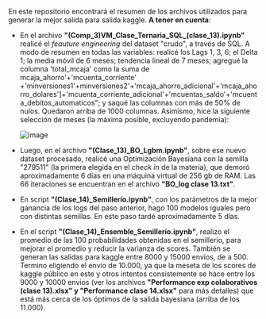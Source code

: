 En este repositorio encontrará el resumen de los archivos utilizados para generar la mejor salida para salida kaggle. **A tener en cuenta**:

- En el archivo **"(Comp_3)VM_Clase_Ternaria_SQL_(clase_13).ipynb"** realicé el _feauture engineering_ del dataset "crudo", a través de SQL. A modo de resumen en todas las variables: realicé los Lags 1, 3, 6; el Delta 1; la media móvil de 6 meses; tendencia lineal de 7 meses; agregué la columna 'total_mcaja' como la suma de mcaja_ahorro'+'mcuenta_corriente' +'minversiones1'+minversiones2'+'mcaja_ahorro_adicional'+'mcaja_ahorro_dolares']+'mcuenta_corriente_adicional'+'mcuentas_saldo'+'mcuenta_debitos_automaticos"; y saqué las columnas con más de 50% de nulos. Quedaron arriba de 1000 columnas. Asimismo, hice la siguiente selección de meses (la máxima posible, excluyendo pandemia):

  ![image](https://github.com/germanpestchanker/dmeyf2023/assets/142175027/2fcbc0da-5b80-4737-91ce-a3de1d48961e)

- Luego, en el archivo **"(Clase_13)_BO_Lgbm.ipynb"**, sobre ese nuevo dataset procesado, realicé una Optimización Bayesiana con la semilla "279511" (la primera elegida en el _check in_ de la materia), que demoró aproximadamente 6 días en una máquina virtual de 256 gb de RAM. Las 66 iteraciones se encuentran en el archivo **"BO_log clase 13.txt"**.

- En script **"(Clase_14)_Semillerío.ipynb"**, con los parámetros de la mejor ganancia de los logs del paso anterior, hago 100 modelos iguales pero con distintas semillas. En este paso tardé aproximadamente 5 días.

- En el script **"(Clase_14)_Ensemble_Semillerío.ipynb"**, realizo el promedio de las 100 probabilidades obtenidas en el semillerío, para mejorar el promedio y reducir la varianza de scores. También se generan las salidas para kaggle entre 8000 y 15000 envíos, de a 500. Termino eligiendo el envío de 10.000, ya que la meseta de los scores de kaggle público en este y otros intentos consistemente se hace entre los 9000 y 10000 envios (ver los archivos **"Performance exp colaborativos (clase 13).xlsx" y "Performance clase 14.xlsx"** para más detalles) que está más cerca de los óptimos de la salida bayesiana (arriba de los 11.000).
